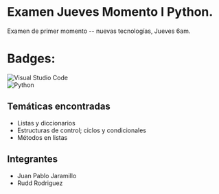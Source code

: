 # Examen Jueves Momento I Python.
Examen de primer momento -- nuevas tecnologías, Jueves 6am.
# Badges: 
![Visual Studio Code](https://img.shields.io/badge/Visual%20Studio%20Code-0078d7.svg?style=for-the-badge&logo=visual-studio-code&logoColor=white)   
![Python](https://img.shields.io/badge/python-3670A0?style=for-the-badge&logo=python&logoColor=ffdd54)    
## Temáticas encontradas
* Listas y diccionarios
* Estructuras de control; ciclos y condicionales
* Métodos en listas
## Integrantes
* Juan Pablo Jaramillo
* Rudd Rodriguez
